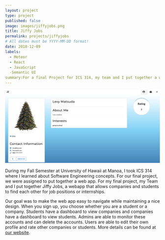 ```yaml
---
layout: project
type: project
published: false
image: images/jiffyjobs.png
title: Jiffy Jobs
permalink: projects/jiffyjobs
# All dates must be YYYY-MM-DD format!
date: 2018-12-09
labels:
  - Meteor
  - React
  - JavaScript
  -Semantic UI
summary:For a final Project for ICS 314, my team and I put together a web app.
---
```


<div class="ui small rounded images">
  <img class="ui image" src="../images/jiffyprofile.png">
</div>

During my Fall Semester at University of Hawaii at Manoa, I took ICS 314 where I learned 
about Software Engineering concepts. For our final project, we were assigned to put together a web app. 
For my final project, my Team and I put together Jiffy Jobs, a webapp that allows companies and students
to find each other for job positions or internships. 

Our goal was to make the web app easy to navigate while maintaining a nice design. When you sign up, you choose
whether you are a student or a company. Students have a dashboard to view companies and companies have a dashboard to 
view students. Admins are able to monitor these accounts and can delete the accounts. Users are able to edit their
own profile and rate other companies or students. More details can be found at  [our website](https://jiffy-jobs.github.io).



